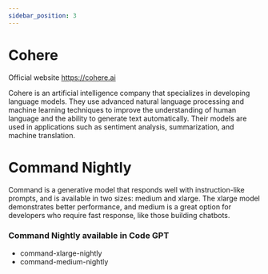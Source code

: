 ```yaml
---
sidebar_position: 3
---
```


# Cohere

Official website https://cohere.ai

Cohere is an artificial intelligence company that specializes in developing language models. They use advanced natural language processing and machine learning techniques to improve the understanding of human language and the ability to generate text automatically. Their models are used in applications such as sentiment analysis, summarization, and machine translation.

# Command Nightly

Command is a generative model that responds well with instruction-like prompts, and is available in two sizes: medium and xlarge. The xlarge model demonstrates better performance, and medium is a great option for developers who require fast response, like those building chatbots.

### Command Nightly available in Code GPT
- command-xlarge-nightly
- command-medium-nightly
